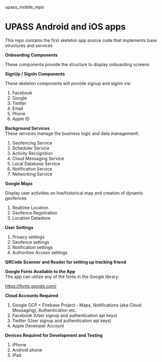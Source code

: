 upass_mobile_repo
# UPASS Android and iOS apps

This repo contains the first skeleton app source code that implements base structures and services

**Onboarding Components**

These components provide the structure to display onboarding screens

**SignUp / SignIn Components**

These skeleton components will provide signup and signin via:  

1. Facebook   
2. Google   
3. Twitter
4. Email  
5. Phone 
6. Apple ID

**Background Services**
\
These services manage the business logic and data management\

1. Geofencing Service  
2. Scheduler Service  
3. Activity Recognition  
4. Cloud Messaging Service  
5. Local Database Service  
6. Notification Service  
7. Networking Service  

**Google Maps**  

Display user activities on live/historical map and creation of dynamic geofences

1. Realtime Location
2. Geofence Registration
3. Location Datastore

**User Settings** 

1. Privacy settings  
2. Geofence settings  
3. Notification settings  
4. Authorities Access settings  

**QRCode Scanner and Reader for setting up tracking friend**  

**Google Fonts Available to the App**  
The app can utilize any of the fonts in the Google library:  

https://fonts.google.com/

**Cloud Accounts Required**  

1. Google GCP + Firebase Project - Maps, Notifications (aka Cloud Messaging), Authentication etc.  
2. Facebook (User signup and authentication api keys)  
3. Twitter (User signup and authentication api keys)   
4. Apple Developer Account  

**Devices Required for Development and Testing**  
1. iPhone
2. Android phone  
3. iPad

